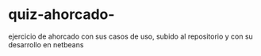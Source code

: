 # quiz-ahorcado-
ejercicio de ahorcado con sus casos de uso, subido al repositorio y con su desarrollo en netbeans 
